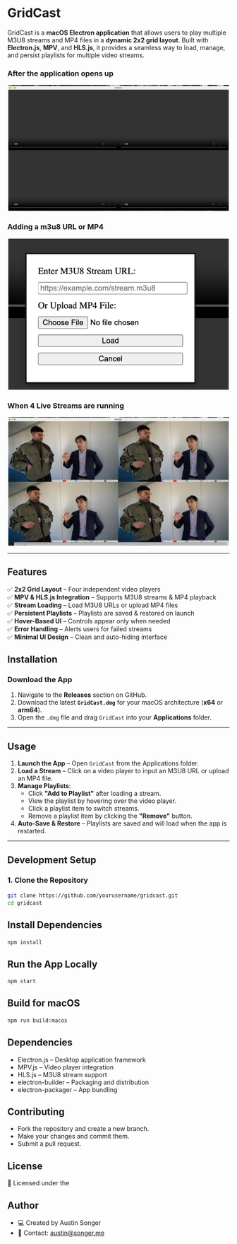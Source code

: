 # GridCast

GridCast is a **macOS Electron application** that allows users to play multiple M3U8 streams and MP4 files in a **dynamic 2x2 grid layout**. Built with **Electron.js**, **MPV**, and **HLS.js**, it provides a seamless way to load, manage, and persist playlists for multiple video streams.


### After the application opens up
<center>
<img src="https://github.com/austinsonger/GridCast/blob/main/docs/GridCast_Blank.png?raw=true" width="500">
</center>


### Adding a m3u8 URL or MP4
<center>
<img src="https://github.com/austinsonger/GridCast/blob/main/docs/GridCast_Add_URL.png?raw=true" width="500">
</center>


### When 4 Live Streams are running
<center>
<img src="https://github.com/austinsonger/GridCast/blob/main/docs/GridCast_Playing_Videos.jpeg?raw=true" width="500">
</center>

---

## **Features**
✅ **2x2 Grid Layout** – Four independent video players  
✅ **MPV & HLS.js Integration** – Supports M3U8 streams & MP4 playback  
✅ **Stream Loading** – Load M3U8 URLs or upload MP4 files  
✅ **Persistent Playlists** – Playlists are saved & restored on launch  
✅ **Hover-Based UI** – Controls appear only when needed  
✅ **Error Handling** – Alerts users for failed streams  
✅ **Minimal UI Design** – Clean and auto-hiding interface  




## **Installation**

### **Download the App**
1. Navigate to the **Releases** section on GitHub.
2. Download the latest **`GridCast.dmg`** for your macOS architecture (**x64** or **arm64**).
3. Open the `.dmg` file and drag `GridCast` into your **Applications** folder.

---

## **Usage**

1. **Launch the App** – Open `GridCast` from the Applications folder.
2. **Load a Stream** – Click on a video player to input an M3U8 URL or upload an MP4 file.
3. **Manage Playlists**:
   - Click **"Add to Playlist"** after loading a stream.
   - View the playlist by hovering over the video player.
   - Click a playlist item to switch streams.
   - Remove a playlist item by clicking the **"Remove"** button.
4. **Auto-Save & Restore** – Playlists are saved and will load when the app is restarted.

---

## **Development Setup**

### **1. Clone the Repository**
```sh
git clone https://github.com/yourusername/gridcast.git
cd gridcast
```


## Install Dependencies

```sh
npm install
```

## Run the App Locally


```sh
npm start
```


## Build for macOS


```sh
npm run build:macos
```


## Dependencies
- Electron.js – Desktop application framework
- MPV.js – Video player integration
- HLS.js – M3U8 stream support
- electron-builder – Packaging and distribution
- electron-packager – App bundling


## Contributing
- Fork the repository and create a new branch.
- Make your changes and commit them.
- Submit a pull request.

## License

📜 Licensed under the



## Author 

- 💻 Created by Austin Songer
- 📧 Contact: austin@songer.me


